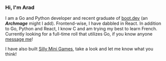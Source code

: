 ### Hi, I'm Arad
I am a Go and Python developer and recent graduate of [boot.dev](https://www.boot.dev/) (an **_Archmage_** might I add). Frontend-wise, I have dabbled in React. In addition to Go, Python and React, I know C and am trying my best to learn French. Currently looking for a full-time roll that utilizes Go, if you know anyone [message me](https://www.linkedin.com/in/araddelaram/)!

I have also built [Silly Mini Games](https://www.sillyminigames.com), take a look and let me know what you think!
